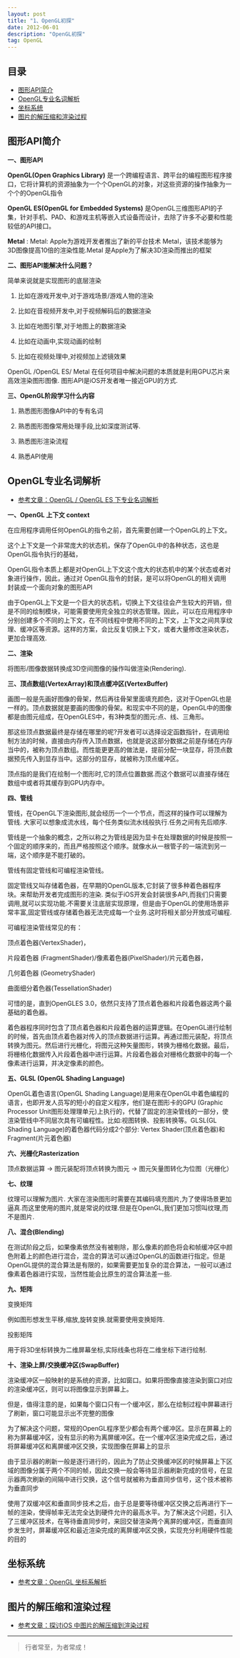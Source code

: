 ```yaml
---
layout: post
title: "1、OpenGL初探"
date: 2012-06-01
description: "OpenGL初探"
tag: OpenGL
---
```

 



## 目录
- [图形API简介](#content1)   
- [OpenGL专业名词解析](#content2)   
- [坐标系统](#content3)   
- [图片的解压缩和渲染过程](#content4)   





<!-- ************************************************ -->
## <a id="content1"></a>图形API简介

**一、图形API**

**OpenGL(Open Graphics Library)** 是一个跨编程语言、跨平台的编程图形程序接口，它将计算机的资源抽象为一个个OpenGL的对象，对这些资源的操作抽象为一个个的OpenGL指令

**OpenGL ES(OpenGL for Embedded Systems)** 是OpenGL三维图形API的子集，针对手机、PAD、和游戏主机等嵌入式设备而设计，去除了许多不必要和性能较低的API接口。

**Metal**  : Metal: Apple为游戏开发者推出了新的平台技术 Metal，该技术能够为 3D图像提⾼10倍的渲染性能.Metal 是Apple为了解决3D渲染而推出的框架


**二、图形API能解决什么问题？**

简单来说就是实现图形的底层渲染

1. ⽐如在游戏开发中,对于游戏场景/游戏人物的渲染

2. ⽐如在⾳视频开发中,对于视频解码后的数据渲染

3. ⽐如在地图引擎,对于地图上的数据渲染

4. ⽐如在动画中,实现动画的绘制

5. ⽐如在视频处理中,对视频加上滤镜效果

OpenGL /OpenGL ES/ Metal 在任何项⽬中解决问题的本质就是利用GPU芯片来⾼效渲染图形图像. 图形API是iOS开发者唯⼀接近GPU的⽅式.


**三、OpenGL阶段学习什么内容**

1. 熟悉图形图像API中的专有名词 

2. 熟悉图形图像常⽤处理手段,⽐如深度测试等.

3. 熟悉图形渲染流程

4. 熟悉API使⽤


<!-- ************************************************ -->
## <a id="content2"></a>OpenGL专业名词解析

- [参考文章：OpenGL / OpenGL ES 下专业名词解析](https://www.jianshu.com/p/1b09101aa117)


**一、OpenGL 上下文 context**

在应用程序调⽤任何OpenGL的指令之前，首先需要创建一个OpenGL的上下文。

这个上下文是⼀个⾮常庞大的状态机，保存了OpenGL中的各种状态，这也是OpenGL指令执行的基础，

OpenGL指令本质上都是对OpenGL上下⽂这个庞⼤的状态机中的某个状态或者对象进⾏操作，因此，通过对 OpenGL指令的封装，是可以将OpenGL的相关调⽤封装成一个⾯向对象的图形API

由于OpenGL上下⽂是⼀个巨⼤的状态机，切换上下文往往会产⽣较⼤的开销，但是不同的绘制模块，可能需要使用完全独立的状态管理。因此，可以在应⽤程序中分别创建多个不同的上下文，在不同线程中使用不同的上下文，上下文之间共享纹理、缓冲区等资源。这样的方案，会⽐反复切换上下文，或者⼤量修改渲染状态，更加合理高效.


**二、渲染**

将图形/图像数据转换成3D空间图像的操作叫做渲染(Rendering).

**三、顶点数组(VertexArray)和顶点缓冲区(VertexBuffer)**

画图⼀般是先画好图像的⻣架，然后再往⻣架里⾯填充颜色，这对于OpenGL也是⼀样的。顶点数据就是要画的图像的⻣架。和现实中不同的是，OpenGL中的图像都是由图元组成，在OpenGLES中，有3种类型的图元:点、线、三⻆形。

那这些顶点数据最终是存储在哪⾥的呢?开发者可以选择设定函数指针，在调⽤绘制⽅法的时候，直接由内存传入顶点数据，也就是说这部分数据之前是存储在内存当中的，被称为顶点数组。⽽性能更更⾼的做法是，提前分配⼀块显存，将顶点数据预先传⼊到显存当中。这部分的显存，就被称为顶点缓冲区。

顶点指的是我们在绘制⼀个图形时,它的顶点位置数据.⽽这个数据可以直接存储在数组中或者将其缓存到GPU内存中。


**四、管线**

管线，在OpenGL下渲染图形,就会经历⼀个⼀个节点，⽽这样的操作可以理解为管线. ⼤家可以想象成流水线，每个任务类似流水线般执⾏.任务之间有先后顺序. 

管线是⼀个抽象的概念，之所以称之为管线是因为显卡在处理数据的时候是按照一个固定的顺序来的，而且严格按照这个顺序。就像⽔从一根管⼦的一端流到另一端，这个顺序是不能打破的。

管线有固定管线和可编程渲染管线。

固定管线又叫存储着色器，在早期的OpenGL版本,它封装了很多种着⾊器程序块。来帮助开发者完成图形的渲染. 类似于iOS开发会封装很多API,而我们只需要调用,就可以实现功能.不需要关注底层实现原理，但是由于OpenGL的使⽤场景⾮常丰富,固定管线或存储着⾊器⽆法完成每⼀个业务.这时将相关部分开放成可编程.

可编程渲染管线常见的有： 

顶点着色器(VertexShader)，

⽚段着⾊器 (FragmentShader)/像素着⾊器(PixelShader)/片元着色器，

⼏何着⾊器 (GeometryShader)

曲面细分着⾊器(TessellationShader)

可惜的是，直到OpenGLES 3.0，依然只⽀持了顶点着⾊器和片段着⾊器这两个最基础的着⾊器。

着⾊器程序同时包含了顶点着⾊器和⽚段着色器的运算逻辑。在OpenGL进行绘制的时候，⾸先由顶点着⾊器对传⼊的顶点数据进行运算。再通过图元装配，将顶点转换为图元。然后进行光栅化，将图元这种⽮量图形，转换为栅格化数据。最后，将栅格化数据传⼊⽚段着⾊器中进⾏运算。⽚段着⾊器会对栅格化数据中的每⼀个像素进行运算，并决定像素的颜⾊。

**五、GLSL (OpenGL Shading Language)**

OpenGL着⾊语言(OpenGL Shading Language)是⽤来在OpenGL中着⾊编程的语言，也即开发人员写的短⼩的⾃定义程序，他们是在图形卡的GPU (Graphic Processor Unit图形处理理单元)上执⾏的，代替了固定的渲染管线的⼀部分，使渲染管线中不同层次具有可编程性。比如:视图转换、投影转换等。GLSL(GL Shading Language)的着⾊器代码分成2个部分: Vertex Shader(顶点着⾊器)和Fragment(片元着⾊器)

**六、光栅化Rasterization**

顶点数据运算 -> 图元装配将顶点转换为图元 -> 图元矢量图转化为位图（光栅化） 


**七、纹理**

纹理可以理解为图⽚. ⼤家在渲染图形时需要在其编码填充图⽚,为了使得场景更加逼真.⽽这里使⽤的图⽚,就是常说的纹理.但是在OpenGL,我们更加习惯叫纹理,⽽不是图片.

**八、混合(Blending)**

在测试阶段之后，如果像素依然没有被剔除，那么像素的颜色将会和帧缓冲区中颜⾊附着上的颜色进⾏混合，混合的算法可以通过OpenGL的函数进行指定。但是OpenGL提供的混合算法是有限的，如果需要更加复杂的混合算法，⼀般可以通过像素着⾊器进⾏实现，当然性能会⽐原⽣的混合算法差一些.


**九、矩阵**

变换矩阵

例如图形想发⽣平移,缩放,旋转变换.就需要使⽤变换矩阵.

投影矩阵

⽤于将3D坐标转换为⼆维屏幕坐标,实际线条也将在⼆维坐标下进⾏绘制.


**十、渲染上屏/交换缓冲区(SwapBuffer)**

渲染缓冲区⼀般映射的是系统的资源，⽐如窗口。如果将图像直接渲染到窗口对应的渲染缓冲区，则可以将图像显示到屏幕上。

但是，值得注意的是，如果每个窗⼝只有⼀个缓冲区，那么在绘制过程中屏幕进⾏了刷新，窗⼝可能显示出不完整的图像

为了解决这个问题，常规的OpenGL程序⾄少都会有两个缓冲区。显示在屏幕上的称为屏幕缓冲区，没有显示的称为离屏缓冲区。在一个缓冲区渲染完成之后，通过将屏幕缓冲区和离屏缓冲区交换，实现图像在屏幕上的显示

由于显示器的刷新⼀般是逐⾏进⾏的，因此为了防⽌交换缓冲区的时候屏幕上下区域的图像分属于两个不同的帧，因此交换⼀般会等待显示器刷新完成的信号，在显示器两次刷新的间隔中进⾏交换，这个信号就被称为垂直同步信号，这个技术被称为垂直同步

使⽤了双缓冲区和垂直同步技术之后，由于总是要等待缓冲区交换之后再进⾏下⼀帧的渲染，使得帧率⽆法完全达到硬件允许的最⾼水平。为了解决这个问题，引⼊了三缓冲区技术，在等待垂直同步时，来回交替渲染两个离屏的缓冲区，⽽垂直同步发⽣时，屏幕缓冲区和最近渲染完成的离屏缓冲区交换，实现充分利⽤硬件性能的目的



<!-- ************************************************ -->
## <a id="content3"></a>坐标系统

- [参考文章：OpenGL 坐标系解析](https://www.jianshu.com/p/3448f546eac4)



<!-- ************************************************ -->
## <a id="content4"></a>图片的解压缩和渲染过程

- [参考文章：探讨iOS 中图片的解压缩到渲染过程](https://www.jianshu.com/p/72dd074728d8)




----------
>  行者常至，为者常成！


